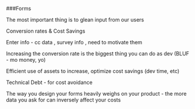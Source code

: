 ###Forms

The most important thing is to glean input from our users

Conversion rates & Cost Savings

Enter info - cc data , survey info , need to motivate them

Increasing the conversion rate is the biggest thing you can do as dev (BLUF - mo money, yo)

Efficient use of assets to increase, optimize cost savings (dev time, etc)

Technical Debt - for cost avoidance 

The way you design your forms heavily weighs on your product - the more data you ask for can inversely affect your costs



